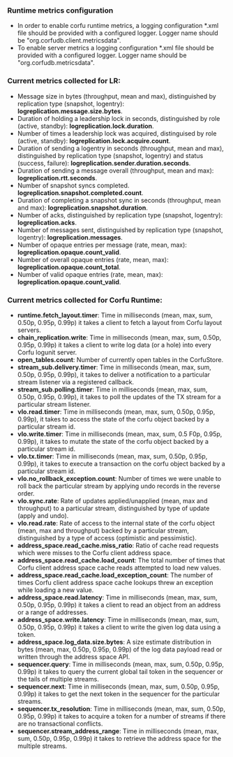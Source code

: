 ### Runtime metrics configuration

* In order to enable corfu runtime metrics, a logging configuration *.xml file should be provided with a configured logger. 
Logger name should be "org.corfudb.client.metricsdata".
* To enable server metrics a logging configuration *.xml file should be provided with a configured logger. Logger name should be
"org.corfudb.metricsdata".

### Current metrics collected for LR:

  * Message size in bytes (throughput, mean and max), distinguished by replication type (snapshot, logentry): **logreplication.message.size.bytes**.
  * Duration of holding a leadership lock in seconds, distinguished by role (active, standby): **logreplication.lock.duration**.
  * Number of times a leadership lock was acquired, distinguised by role (active, standby): **logreplication.lock.acquire.count**.
  * Duration of sending a logentry in seconds (throughput, mean and max), distinguished by replication type (snapshot, logentry) and status (success, failure): **logreplication.sender.duration.seconds**.
  * Duration of sending a message overall (throughput, mean and max): **logreplication.rtt.seconds**.
  * Number of snapshot syncs completed. **logreplication.snapshot.completed.count**.
  * Duration of completing a snapshot sync in seconds (throughput, mean and max): **logreplication.snapshot.duration**.
  * Number of acks, distinguished by replication type (snapshot, logentry): **logreplication.acks**.
  * Number of messages sent, distinguished by replication type (snapshot, logentry): **logreplication.messages**.
  * Number of opaque entries per message (rate, mean, max): **logreplication.opaque.count_valid**.
  * Number of overall opaque entries (rate, mean, max): **logreplication.opaque.count_total**.
  * Number of valid opaque entries (rate, mean, max): **logreplication.opaque.count_valid**.

### Current metrics collected for Corfu Runtime:

* **runtime.fetch_layout.timer**: Time in milliseconds (mean, max, sum, 0.50p, 0.95p, 0.99p) it takes a client to fetch a layout from Corfu layout servers.
* **chain_replication.write**: Time in milliseconds (mean, max, sum, 0.50p, 0.95p, 0.99p) it takes a client to write log data (or a hole) into every Corfu logunit server.
* **open_tables.count**: Number of currently open tables in the CorfuStore.
* **stream_sub.delivery.timer**: Time in milliseconds (mean, max, sum, 0.50p, 0.95p, 0.99p), it takes to deliver a notification to a particular stream listener via a registered callback. 
* **stream_sub.polling.timer**: Time in milliseconds (mean, max, sum, 0.50p, 0.95p, 0.99p), it takes to poll the updates of the TX stream for a particular stream listener. 
* **vlo.read.timer**: Time in milliseconds (mean, max, sum, 0.50p, 0.95p, 0.99p), it takes to access the state of the corfu object backed by a particular stream id. 
* **vlo.write.timer**: Time in milliseconds (mean, max, sum, 0.5 F0p, 0.95p, 0.99p), it takes to mutate the state of the corfu object backed by a particular stream id.
* **vlo.tx.timer**: Time in milliseconds (mean, max, sum, 0.50p, 0.95p, 0.99p), it takes to execute a transaction on the corfu object backed by a particular stream id.
* **vlo.no_rollback_exception.count**: Number of times we were unable to roll back the particular stream by applying undo records in the reverse order.
* **vlo.sync.rate**: Rate of updates applied/unapplied (mean, max and throughput) to a particular stream, distinguished by type of update (apply and undo).
* **vlo.read.rate**: Rate of access to the internal state of the corfu object (mean, max and throughput) backed by a particular stream, distinguished by a type of access (optimistic and pessimistic).
* **address_space.read_cache.miss_ratio**: Ratio of cache read requests which were misses to the Corfu client address space.
* **address_space.read_cache.load_count**: The total number of times that Corfu client address space cache reads attempted to load new values.
* **address_space.read_cache.load_exception_count**: The number of times Corfu client address space cache lookups threw an exception while loading a new value.
* **address_space.read.latency**: Time in milliseconds (mean, max, sum, 0.50p, 0.95p, 0.99p) it takes a client to read an object from an address or a range of addresses.
* **address_space.write.latency**: Time in milliseconds (mean, max, sum, 0.50p, 0.95p, 0.99p) it takes a client to write the given log data using a token.
* **address_space.log_data.size.bytes**: A size estimate distribution in bytes (mean, max, 0.50p, 0.95p, 0.99p) of the log data payload read or written through the address space API.
* **sequencer.query**: Time in milliseconds (mean, max, sum, 0.50p, 0.95p, 0.99p) it takes to query the current global tail token in the sequencer or the tails of multiple streams.
* **sequencer.next**: Time in milliseconds (mean, max, sum, 0.50p, 0.95p, 0.99p) it takes to get the next token in the sequencer for the particular streams.
* **sequencer.tx_resolution**: Time in milliseconds (mean, max, sum, 0.50p, 0.95p, 0.99p) it takes to acquire a token for a number of streams if there are no transactional conflicts.
* **sequencer.stream_address_range**: Time in milliseconds (mean, max, sum, 0.50p, 0.95p, 0.99p) it takes to retrieve the address space for the multiple streams.




